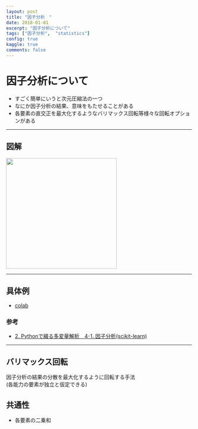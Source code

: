 ```yaml
---
layout: post
title: "因子分析　"
date: 2018-01-01
excerpt: "因子分析について"
tags: ["因子分析",  "statistics"]
config: true
kaggle: true
comments: false
---
```


# 因子分析について
 - すごく簡単にいうと次元圧縮法の一つ
 - なにか因子分析の結果、意味をもたせることがある
 - 各要素の直交正を最大化するようなバリマックス回転等様々な回転オプションがある

---

## 図解

<div>
  <img style="align: center !important; width: 300px !important;" src="https://user-images.githubusercontent.com/4949982/132630005-665c70b3-ed3d-45e8-b89e-23d2806b059d.png">
</div>

---

## 具体例
 - [colab](https://colab.research.google.com/drive/1b6VmQ1V1BUk9f46tLCc-oOlYPtOfiRM4?usp=sharing)

### 参考
 - [2. Pythonで綴る多変量解析　4-1. 因子分析(scikit-learn)](https://qiita.com/y_itoh/items/227cb33317ceb09199c2)

---

## バリマックス回転
因子分析の結果の分散を最大化するように回転する手法  
(各能力の要素が独立と仮定できる)  

## 共通性
 - 各要素の二乗和
